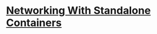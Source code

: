 # [Networking With Standalone Containers](https://docs.docker.com/network/network-tutorial-standalone/)
